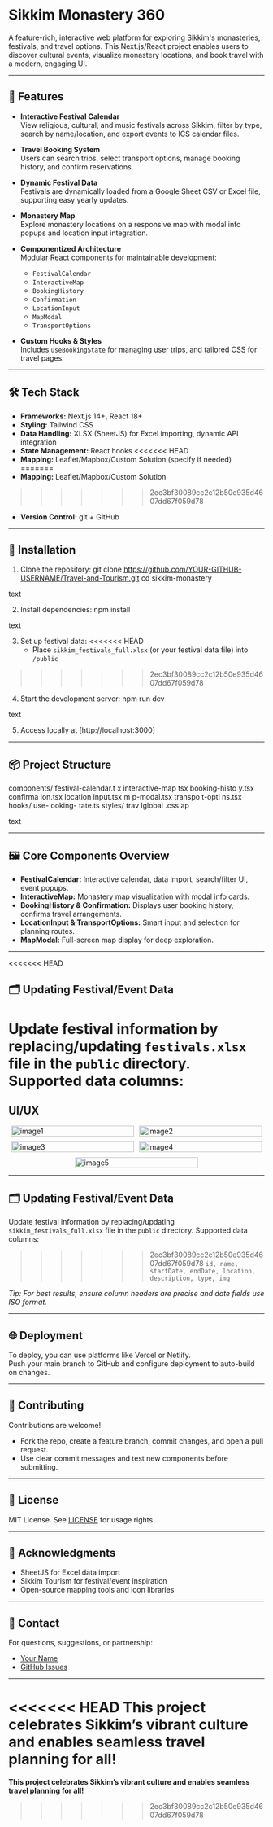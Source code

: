 # Sikkim Monastery 360

A feature-rich, interactive web platform for exploring Sikkim's monasteries, festivals, and travel options. This Next.js/React project enables users to discover cultural events, visualize monastery locations, and book travel with a modern, engaging UI.

---

## 🚀 Features

- **Interactive Festival Calendar**  
  View religious, cultural, and music festivals across Sikkim, filter by type, search by name/location, and export events to ICS calendar files.

- **Travel Booking System**  
  Users can search trips, select transport options, manage booking history, and confirm reservations.

- **Dynamic Festival Data**  
  Festivals are dynamically loaded from a Google Sheet CSV or Excel file, supporting easy yearly updates.

- **Monastery Map**  
  Explore monastery locations on a responsive map with modal info popups and location input integration.

- **Componentized Architecture**  
  Modular React components for maintainable development:
  - `FestivalCalendar`
  - `InteractiveMap`
  - `BookingHistory`
  - `Confirmation`
  - `LocationInput`
  - `MapModal`
  - `TransportOptions`

- **Custom Hooks & Styles**  
  Includes `useBookingState` for managing user trips, and tailored CSS for travel pages.

---

## 🛠️ Tech Stack

- **Frameworks:** Next.js 14+, React 18+
- **Styling:** Tailwind CSS
- **Data Handling:** XLSX (SheetJS) for Excel importing, dynamic API integration
- **State Management:** React hooks
<<<<<<< HEAD
- **Mapping:** Leaflet/Mapbox/Custom Solution (specify if needed)
=======
- **Mapping:** Leaflet/Mapbox/Custom Solution
>>>>>>> 2ec3bf30089cc2c12b50e935d4607dd67f059d78
- **Version Control:** git + GitHub

---

## 📑 Installation

1. Clone the repository:
git clone https://github.com/YOUR-GITHUB-USERNAME/Travel-and-Tourism.git
cd sikkim-monastery

text

2. Install dependencies:
npm install

text

3. Set up festival data:
<<<<<<< HEAD
   - Place `sikkim_festivals_full.xlsx` (or your festival data file) into `/public`
>>>>>>> 2ec3bf30089cc2c12b50e935d4607dd67f059d78

4. Start the development server:
npm run dev

text

5. Access locally at [http://localhost:3000]

---

## 📦 Project Structure

components/
festival-calendar.t
x interactive-map
tsx booking-histo
y.tsx confirma
ion.tsx location
input.tsx m
p-modal.tsx transpo
t-opti
ns.tsx hooks/ use-
ooking-
tate.ts styles/
trav
lglobal
.css ap

text

---

## 🖼️ Core Components Overview

- **FestivalCalendar:** Interactive calendar, data import, search/filter UI, event popups.
- **InteractiveMap:** Monastery map visualization with modal info cards.
- **BookingHistory & Confirmation:** Displays user booking history, confirms travel arrangements.
- **LocationInput & TransportOptions:** Smart input and selection for planning routes.
- **MapModal:** Full-screen map display for deep exploration.

---
<<<<<<< HEAD

## 🗂️ Updating Festival/Event Data

Update festival information by replacing/updating `festivals.xlsx` file in the `public` directory. Supported data columns:
=======
## UI/UX
<div style="display: flex; flex-wrap: wrap; gap: 10px; justify-content: center;">
  <div style="flex: 0 0 48%;"><img width="100%" alt="image1" src="https://github.com/user-attachments/assets/e95da65e-83df-419d-8e84-0a99b028a6c7" /></div>
  <div style="flex: 0 0 48%;"><img width="100%" alt="image2" src="https://github.com/user-attachments/assets/2f07d9c8-bf76-4e7e-acf6-c90f57c9e11c" /></div>

  <div style="flex: 0 0 48%;"><img width="100%" alt="image3" src="https://github.com/user-attachments/assets/8031da5f-1894-4633-80d4-88b29e5fb589" /></div>
  <div style="flex: 0 0 48%;"><img width="100%" alt="image4" src="https://github.com/user-attachments/assets/2f07dff9-58c6-4879-aabe-7dea2a76ab63" /></div>

  <div style="flex: 0 0 48%;"><img width="100%" alt="image5" src="https://github.com/user-attachments/assets/8a327f81-3e99-4e7d-ae58-ea31315a0ad4" /></div>
</div>



---
## 🗂️ Updating Festival/Event Data

Update festival information by replacing/updating `sikkim_festivals_full.xlsx` file in the `public` directory. Supported data columns:
>>>>>>> 2ec3bf30089cc2c12b50e935d4607dd67f059d78
`id, name, startDate, endDate, location, description, type, img`

*Tip: For best results, ensure column headers are precise and date fields use ISO format.*

---

## 🌐 Deployment

To deploy, you can use platforms like Vercel or Netlify.  
Push your main branch to GitHub and configure deployment to auto-build on changes.

---

## 🤝 Contributing

Contributions are welcome!  
- Fork the repo, create a feature branch, commit changes, and open a pull request.
- Use clear commit messages and test new components before submitting.

---

## 📝 License

MIT License. See [LICENSE](LICENSE) for usage rights.

---

## 🙏 Acknowledgments

- SheetJS for Excel data import
- Sikkim Tourism for festival/event inspiration
- Open-source mapping tools and icon libraries

---

## 📧 Contact

For questions, suggestions, or partnership:
- [Your Name](mailto:your-email@example.com)
- [GitHub Issues](https://github.com/YOUR-GITHUB-USERNAME/sikkim-monastery-360/issues)

---

<<<<<<< HEAD
**This project celebrates Sikkim’s vibrant culture and enables seamless travel planning for all!**
=======
**This project celebrates Sikkim’s vibrant culture and enables seamless travel planning for all!**
>>>>>>> 2ec3bf30089cc2c12b50e935d4607dd67f059d78
